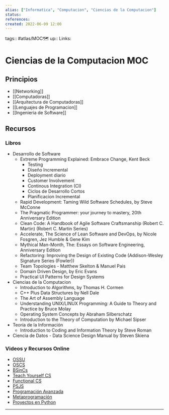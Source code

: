 ```yaml
---
alias: ["Informatica", "Computacion", "Ciencias de la Computacion"]
status:
references:
created: 2022-06-09 12:00
---
```

tags:: #atlas/MOC🗺 
up:: 
Links: 
# Ciencias de la Computacion MOC
## Principios
- [[Networking]]
- [[Computadoras]]
- [[Arquitectura de Computadoras]]
- [[Lenguajes de Programacion]]
- [[Ingenieria de Software]]
## Recursos
### Libros
- Desarrollo de Software
	- Extreme Programming Explained: Embrace Change, Kent Beck
		- Testing
		- Diseño Incremental
		- Deployment diario
		- Customer Involvement
		- Continous Integration (CI)
		- Ciclos de Desarrollo Cortos
		- Planificacion Incremental
	- Rapid Development: Taming Wild Software Schedules, by Steve McConne
	- The Pragmatic Programmer: your journey to mastery, 20th Anniversary Edition
	- Clean Code: A Handbook of Agile Software Craftsmanship (Robert C. Martin) (Robert C. Martin Series)
	- Accelerate, The Science of Lean Software and DevOps, by Nicole Fosgren, Jez Humble & Gene Kim
	- Mythical Man-Month, The: Essays on Software Engineering, Anniversary Edition
	- Refactoring: Improving the Design of Existing Code (Addison-Wesley Signature Series (Fowler))
	- Team Topologies - Matthew Skelton & Manuel Pais
	- Domain Driven Design, by Eric Evans
	- Practical UI Patterns for Design Systems
- Ciencias de la Computacion
	- Introduction to Algorithms, by Thomas H. Cormen
	- C++ Plus Data Structures by Nell Dale
	- The Art of Assembly Language
	- Understanding UNIX/LINUX Programming: A Guide to Theory and Practice by Bruce Molay
	- Operating System Concepts by Abraham Silberschatz
	- Introduction to the Theory of Computation by Michael Sipser
- Teoría de la Información
	- Introduction to Coding and Information Theory by Steve Roman
- Ciencia de Datos
        - Data Science Design Manual by Steven Skiena

### Videos y Recursos Online
- [OSSU](https://www.youtube.com/redirect?event=video_description&redir_token=QUFFLUhqbnBkczdOUDRFNF9sZzZvT3N4RHdicmN3Zks3UXxBQ3Jtc0trV1JPVmJyZnNBNlpyeURMLVdCUkpTME8yaHRaZTMtUUJGZmRUamh5aEpUV29uakdWTEc0NzNqbHZYaG5DbzBtSWItLWk5QmJyNmhxS1Q3SlIwd3FPUXJHdXdUQmhOdXJnN0Y0bkw5SmFsNjFZWi1kaw&q=https%3A%2F%2Fgithub.com%2Fossu%2Fcomputer-science%23introduction-to-programming)
- [OSCS](https://www.youtube.com/redirect?event=video_description&redir_token=QUFFLUhqbVd0Z2g1ZmV0d2xXODNsWFpWZ0hWaVBtT0hOUXxBQ3Jtc0tsb3FqOFk1RGowNjdFeV9kZ1NsQU9JWElma05HMl9ILWhFRFJaNHVXQzJ5R3VWbmdQTGU3dWRaVlF2bkk5UGxOVWlXWEJYTjFvTTczV2h0bWJqSjVGbFBmV3VSUG5NcTVnOEFOVTc4Z2tMWGJld3ROYw&q=https%3A%2F%2Fgithub.com%2Fmvillaloboz%2Fopen-source-cs-degree)
- [BSinCs](https://www.youtube.com/redirect?event=video_description&redir_token=QUFFLUhqa29uNEVzQjU1dExDMFpEUnN5TGZKU0ZqSFlZd3xBQ3Jtc0trLWtjQXFCalBkbHh0UzA2Sy1ES052X25oM2pSUEE5SUtPYVdQV1Mza05KTUNManRha0xramxuRl9Dbkw5Uk9RNkZRYW54MFc3ZGRneHprZ3hDU1c4YmhrV2dHM0NEaEhNbkdKczFIOU5tbXI1bS13TQ&q=https%3A%2F%2Fdocs.google.com%2Fspreadsheets%2Fd%2F1_kdHrT8izbROJNaxGflpcZm2ivsjRGF8j1hMzl3b8O0%2Fhtmlview%3Fusp%3Dsharing%23)
- [Teach Yourself CS](https://www.youtube.com/redirect?event=video_description&redir_token=QUFFLUhqa1gtekh0VUJZOWxDNjlWaGc3bVJpMlhiT2Mzd3xBQ3Jtc0ttTEMtVXRLcGk1bjFWQTNYcDg1bG05S0ZwODhHY2VnSjY2Z3JKM1pFSDlnZ0R2ME8wd1NCcjY2Skk1d1NXcmNLcWl0bHBkQkh2THpXQVFtbTRUVV9uWFlfZ01BUExPQjJieGRlZlBwOGZnVDdBZ010SQ&q=https%3A%2F%2Fteachyourselfcs.com%2F)
- [Functional CS](https://www.youtube.com/redirect?event=video_description&redir_token=QUFFLUhqbVN3UUVMU3ZBWUY2OHlUVHowRHVKYVJRSFFVUXxBQ3Jtc0tsWi14VUEwNHFmdFJsdC1uVVk0V0RMd2pDRTM2Y3VjSXlRRTgxOUJQLVNRb242TFJHYm9YYUEtR2w3ZkV0eVNtWF9xY2NUUXBBUkN3cDdrR1JDYVNsTml1dl9VNnZfOE9XVDAydTZfU0pVSGVFclY3WQ&q=https%3A%2F%2Ffunctionalcs.github.io%2Fcurriculum%2F)
- [PSJS](https://www.youtube.com/watch?v=aM6cf8UV-Oo&list=WL&index=2)
- [Programación Avanzada](https://www.youtube.com/watch?v=GMoabxgdGo8&list=WL&index=12)
- [Metaprogramación](https://www.youtube.com/watch?v=ffvvS_Mhfuc&list=WL&index=8)
- [Proyectos en Python](https://www.youtube.com/watch?v=_xf1TMs0ysk&list=WL&index=15)

___

